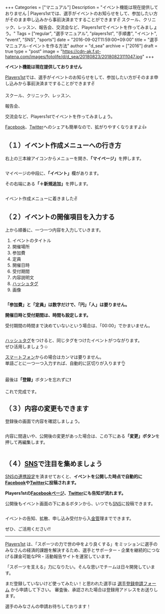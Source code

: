 +++
Categories = ["マニュアル"]
Description = "イベント機能は現在提供しておりません | Players1stでは、選手がイベントのお知らせをして、参加したい方がそのまま申し込みから事前決済まですることができます✌  スクール、クリニック、レッスン、報告会、交流会など、Players1stでイベントを作ってみましょう。"
Tags = ["regular", "選手マニュアル", "players1st", "手順書", "イベント", "event", "SNS", "sports"]
date = "2016-09-02T11:59:00+09:00"
title = "選手マニュアル-イベントを作る方法"
author = "d_sea"
archive = ["2016"]
draft = true
type = "post"
image = "https://cdn-ak.f.st-hatena.com/images/fotolife/d/d_sea/20180823/20180823111047.jpg"
+++

<body>

**イベント機能は現在提供しておりません**

<p><a href="https://players1.st/">Players1st</a>では、選手がイベントのお知らせをして、参加したい方がそのまま申し込みから事前決済まですることができます✌</p>


<p>スクール、クリニック、レッスン、

報告会、

交流会など、Players1stでイベントを作ってみましょう。</p>


<p><a class="keyword" href="http://d.hatena.ne.jp/keyword/Facebook">Facebook</a>、<a class="keyword" href="http://d.hatena.ne.jp/keyword/Twitter">Twitter</a>へのシェアも簡単なので、拡がりやすくなりますよ👍</p>





<h2>（１）イベント作成メニューへの行き方</h2>


<p>右上の三本線アイコンからメニューを開き、<b>「マイページ」</b>を押します。</p>


<p><figure class="tmblr-full" data-orig-height="1116" data-orig-width="720"><img data-orig-height="1116" data-orig-width="720" src="https://cdn-ak.f.st-hatena.com/images/fotolife/d/d_sea/20180823/20180823111047.jpg" alt=""></figure></p>
<p>マイページの中段に、<b>「イベント」</b>欄があります。</p>
<p>その右端にある<b>「＋新規追加」</b>を押します。</p>
<figure class="tmblr-full" data-orig-height="681" data-orig-width="720"><img data-orig-height="681" data-orig-width="720" src="https://cdn-ak.f.st-hatena.com/images/fotolife/d/d_sea/20180823/20180823110615.jpg" alt=""></figure><p>イベント作成メニューに着きました✌</p>
<h2>（２）イベントの開催項目を入力する</h2>
<p>上から順番に、一つ一つ内容を入力していきます。</p>
<ol>
<li>イベントのタイトル<br>
</li>
<li>開催場所<br>
</li>
<li>参加費<br>
</li>
<li>定員<br>
</li>
<li>開催日時<br>
</li>
<li>受付期間<br>
</li>
<li>内容説明文<br>
</li>
<li><a class="keyword" href="http://d.hatena.ne.jp/keyword/%A5%CF%A5%C3%A5%B7%A5%E5%A5%BF%A5%B0">ハッシュタグ</a></li>
<li>画像</li>
</ol>
<figure class="tmblr-full" data-orig-height="1111" data-orig-width="720"><img data-orig-height="1111" data-orig-width="720" src="https://cdn-ak.f.st-hatena.com/images/fotolife/d/d_sea/20180823/20180823110706.jpg" alt=""></figure><p><b>「参加費」と「定員」は数字だけで、「円」「人」は要りません。</b></p>
<p><b>開催日時と受付期間は、時間も設定します。</b></p>
<p>受付期間の時間まで決めていないという場合は、「00:00」でかまいません。</p>
<figure class="tmblr-full" data-orig-height="840" data-orig-width="720"><img data-orig-height="840" data-orig-width="720" src="https://cdn-ak.f.st-hatena.com/images/fotolife/d/d_sea/20180823/20180823110500.jpg" alt=""></figure><p><a class="keyword" href="http://d.hatena.ne.jp/keyword/%A5%CF%A5%C3%A5%B7%A5%E5%A5%BF%A5%B0">ハッシュタグ</a>をつけると、同じタグをつけたイベントがつながります。<br>ぜひ活用しましょう☺</p>
<p><a class="keyword" href="http://d.hatena.ne.jp/keyword/%A5%B9%A5%DE%A1%BC%A5%C8%A5%D5%A5%A9%A5%F3">スマートフォン</a>からの場合はカンマは要りません。<br>単語ごとに一つ一つ入力すれば、自動的に区切りが入ります👌</p>
<figure class="tmblr-full" data-orig-height="957" data-orig-width="720"><img data-orig-height="957" data-orig-width="720" src="https://cdn-ak.f.st-hatena.com/images/fotolife/d/d_sea/20180823/20180823110847.jpg" alt=""></figure><p>最後は<b>「登録」</b>ボタンを忘れずに❗</p>
<p>これで完成です。</p>
<h2>（３）内容の変更もできます</h2>
<p>登録後の画面で内容を確認しましょう。</p>
<figure class="tmblr-full" data-orig-height="1023" data-orig-width="720"><img data-orig-height="1023" data-orig-width="720" src="https://cdn-ak.f.st-hatena.com/images/fotolife/d/d_sea/20180823/20180823110209.jpg" alt=""></figure><p>内容に間違いや、公開後の変更があった場合は、この下にある<b>「変更」ボタン</b>を押して再編集します。</p>
<figure class="tmblr-full" data-orig-height="681" data-orig-width="720"><img data-orig-height="681" data-orig-width="720" src="https://cdn-ak.f.st-hatena.com/images/fotolife/d/d_sea/20180823/20180823110342.jpg" alt=""></figure><h2>（４）<a class="keyword" href="http://d.hatena.ne.jp/keyword/SNS">SNS</a>で注目を集めましょう</h2>
<p><a href="http://blog.players1.st/post/149500610897/%E9%81%B8%E6%89%8B%E3%83%9E%E3%83%8B%E3%83%A5%E3%82%A2%E3%83%AB-sns%E9%80%A3%E6%90%BA%E3%81%AE%E6%96%B9%E6%B3%95">SNSの連携設定</a>を済ませておくと、<b>イベントを公開した時点で自動的に<a class="keyword" href="http://d.hatena.ne.jp/keyword/Facebook">Facebook</a>や<a class="keyword" href="http://d.hatena.ne.jp/keyword/Twitter">Twitter</a>に投稿されます。</b></p>
<p><b>Players1stの<a href="https://www.facebook.com/players1st.web/">Facebookページ</a>、<a href="https://twitter.com/pys1st">Twitter</a>にも告知が流れます。</b></p>
<p>公開後もイベント画面の下にあるボタンから、いつでも<a class="keyword" href="http://d.hatena.ne.jp/keyword/SNS">SNS</a>に投稿できます。</p>
<figure class="tmblr-full" data-orig-height="240" data-orig-width="329"><img data-orig-height="240" data-orig-width="329" src="https://cdn-ak.f.st-hatena.com/images/fotolife/d/d_sea/20180823/20180823110130.jpg" alt=""></figure><p>イベントの告知、拡散、申し込み受付から入<a class="keyword" href="http://d.hatena.ne.jp/keyword/%B6%E2%B4%C9">金管</a>理までできます。</p>
<p>ぜひ、ご活用ください‼</p>
<hr>
<p><a href="http://t.umblr.com/redirect?z=https%3A%2F%2Fplayers1.st%2F&amp;t=N2NkZGQ0OGRkYzAwOWM2ZDlmOTA4MmZhNGUyODE5MWViNGZmMmYxYSxzTkNTa0lKRg%3D%3D">Players1st</a> は、「スポーツの力で世の中をより良くする」をミッションに選手のみなさんの経済的課題を解決するため、選手とサポーター・企業を継続的につなげる課金可能なPR・活動報告サイトを運営しています。</p>
<p>「スポーツを支える」力になりたい。そんな思いでチームは日々開発しています。</p>
<p>まだ登録していないけど使ってみたい！と思われた選手は <a href="http://t.umblr.com/redirect?z=https%3A%2F%2Fplayers1.st%2F%23form&amp;t=N2QyNWZlNTY1ZTBjNWUyMTM2ODE0M2JkYTk3MjMyYWYzOTBjMjdhNyxmQUE5MmMweQ%3D%3D">選手登録申請フォーム</a> から申請して下さい。 審査後、承認された場合は登録用アドレスをお送りします。</p>
<p>選手のみなさんの申請お待ちしております！</p>
</body>
